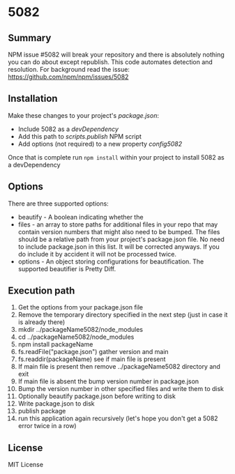 # 5082

## Summary

NPM issue #5082 will break your repository and there is absolutely nothing you can do about except republish.  This code automates detection and resolution.  For background read the issue: https://github.com/npm/npm/issues/5082

## Installation

Make these changes to your project's *package.json*:

* Include 5082 as a *devDependency*
* Add this path to *scripts.publish* NPM script
* Add options (not required) to a new property *config5082*

Once that is complete run `npm install` within your project to install 5082 as a devDependency

## Options

There are three supported options:

* beautify - A boolean indicating whether the
* files - an array to store paths for additional files in your repo that may contain version numbers that might also need to be bumped.  The files should be a relative path from your project's package.json file.  No need to include package.json in this list.  It will be corrected anyways.  If you do include it by accident it will not be processed twice.
* options - An object storing configurations for beautification. The supported beautifier is Pretty Diff.

## Execution path

1. Get the options from your package.json file
2. Remove the temporary directory specified in the next step (just in case it is already there)
3. mkdir ../packageName5082/node_modules
4. cd ../packageName5082/node_modules
5. npm install packageName
6. fs.readFile("package.json") gather version and main
7. fs.readdir(packageName) see if main file is present
8. If main file is present then remove ../packageName5082 directory and exit
9. If main file is absent the bump version number in package.json
10. Bump the version number in other specified files and write them to disk
11. Optionally beautify package.json before writing to disk
12. Write package.json to disk
13. publish package
14. run this application again recursively (let's hope you don't get a 5082 error twice in a row)

## License

MIT License

